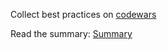 Collect best practices on [codewars](http://www.codewars.com/)

Read the summary: [Summary](summary.md)
